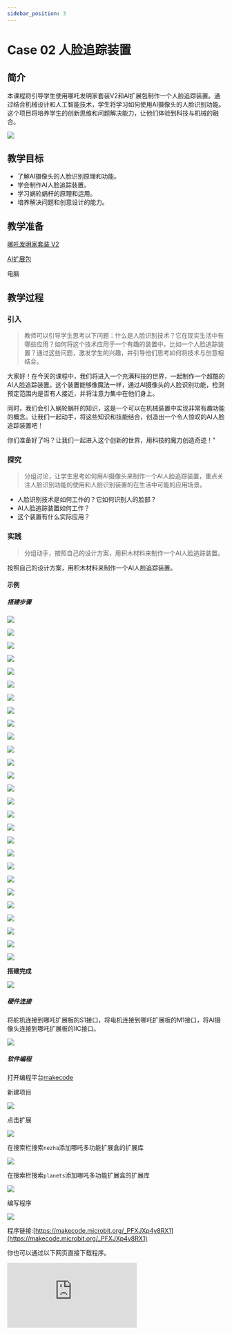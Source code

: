 ```yaml
---
sidebar_position: 3
---
```


# Case 02 人脸追踪装置


## 简介

本课程将引导学生使用哪吒发明家套装V2和AI扩展包制作一个人脸追踪装置。通过结合机械设计和人工智能技术，学生将学习如何使用AI摄像头的人脸识别功能。这个项目将培养学生的创新思维和问题解决能力，让他们体验到科技与机械的融合。

![](./images/ai-accessories-pack-case-02-01.png)

## 教学目标

- 了解AI摄像头的人脸识别原理和功能。
- 学会制作AI人脸追踪装置。
- 学习蜗轮蜗杆的原理和运用。
- 培养解决问题和创意设计的能力。

## 教学准备

[哪吒发明家套装 V2](https://www.elecfreaks.com/nezha-inventor-s-kit-v2-for-micro-bit.html)

[AI扩展包](https://www.elecfreaks.com/nezha-inventor-s-kit-v2-for-micro-bit.html)

电脑

## 教学过程

### 引入

>教师可以引导学生思考以下问题：什么是人脸识别技术？它在现实生活中有哪些应用？如何将这个技术应用于一个有趣的装置中，比如一个人脸追踪装置？通过这些问题，激发学生的兴趣，并引导他们思考如何将技术与创意相结合。

大家好！在今天的课程中，我们将进入一个充满科技的世界，一起制作一个超酷的AI人脸追踪装置。这个装置能够像魔法一样，通过AI摄像头的人脸识别功能，检测预定范围内是否有人接近，并将注意力集中在他们身上。

同时，我们会引入蜗轮蜗杆的知识，这是一个可以在机械装置中实现非常有趣功能的概念。让我们一起动手，将这些知识和技能结合，创造出一个令人惊叹的AI人脸追踪装置吧！

你们准备好了吗？让我们一起进入这个创新的世界，用科技的魔力创造奇迹！"

### 探究

>分组讨论，让学生思考如何用AI摄像头来制作一个AI人脸追踪装置，重点关注人脸识别功能的使用和人脸识别装置的在生活中可能的应用场景。

- 人脸识别技术是如何工作的？它如何识别人的脸部？
- AI人脸追踪装置如何工作？
- 这个装置有什么实际应用？

### 实践

>分组动手，按照自己的设计方案，用积木材料来制作一个AI人脸追踪装置。

按照自己的设计方案，用积木材料来制作一个AI人脸追踪装置。

#### 示例

##### 搭建步骤

![](./images/ai-accessories-pack-step-02-01.png)

![](./images/ai-accessories-pack-step-02-02.png)

![](./images/ai-accessories-pack-step-02-03.png)

![](./images/ai-accessories-pack-step-02-04.png)

![](./images/ai-accessories-pack-step-02-05.png)

![](./images/ai-accessories-pack-step-02-06.png)

![](./images/ai-accessories-pack-step-02-07.png)

![](./images/ai-accessories-pack-step-02-08.png)

![](./images/ai-accessories-pack-step-02-09.png)

![](./images/ai-accessories-pack-step-02-10.png)

![](./images/ai-accessories-pack-step-02-11.png)

![](./images/ai-accessories-pack-step-02-12.png)

![](./images/ai-accessories-pack-step-02-13.png)

![](./images/ai-accessories-pack-step-02-14.png)

![](./images/ai-accessories-pack-step-02-15.png)

![](./images/ai-accessories-pack-step-02-16.png)

![](./images/ai-accessories-pack-step-02-17.png)

![](./images/ai-accessories-pack-step-02-18.png)

![](./images/ai-accessories-pack-step-02-19.png)

![](./images/ai-accessories-pack-step-02-20.png)

![](./images/ai-accessories-pack-step-02-21.png)

![](./images/ai-accessories-pack-step-02-22.png)

![](./images/ai-accessories-pack-step-02-23.png)

![](./images/ai-accessories-pack-step-02-24.png)

![](./images/ai-accessories-pack-step-02-25.png)

![](./images/ai-accessories-pack-step-02-26.png)

![](./images/ai-accessories-pack-step-02-27.png)

**搭建完成**

![](./images/ai-accessories-pack-case-02-01.png)

##### 硬件连接

将舵机连接到哪吒扩展板的S1接口，将电机连接到哪吒扩展板的M1接口，将AI摄像头连接到哪吒扩展板的IIC接口。

 ![](./images/ai-accessories-pack-case-02-02.png)

##### 软件编程

打开编程平台[makecode](https://makecode.microbit.org/#)

新建项目

![](./images/ai-accessories-pack-case-01-03.png)

点击扩展

![](./images/ai-accessories-pack-case-01-04.png)

在搜索栏搜索`nezha`添加哪吒多功能扩展盒的扩展库

![](./images/ai-accessories-pack-case-01-06.png)

在搜索栏搜索`planets`添加哪吒多功能扩展盒的扩展库

![](./images/ai-accessories-pack-case-01-07.png)

编写程序

![](./images/ai-accessories-pack-case-02-08.png)


程序链接:[https://makecode.microbit.org/_PFXJXp4y8RX1](https://makecode.microbit.org/_PFXJXp4y8RX1)

你也可以通过以下网页直接下载程序。

<div
    style={{
        position: 'relative',
        paddingBottom: '60%',
        overflow: 'hidden',
    }}
>
    <iframe
        src="https://makecode.microbit.org/_PFXJXp4y8RX1"
        frameborder="0"
        sandbox="allow-popups allow-forms allow-scripts allow-same-origin"
        style={{
            position: 'absolute',
            width: '100%',
            height: '100%',
        }}
    />
</div>


### 团队合作与展示

学生分成小组，共同完成案例的制作和程序编写。

鼓励学生之间相互合作、交流和分享经验。

每个小组有机会向其他小组展示他们制作的案例。

#### 示例案例效果

人脸识别装置会自动识别范围内的人脸，并根据人脸位置自动调整摄像头的朝向。

![](./images/ai-accessories-pack-case-02.gif)

### 反思

>分组分享，让每组的学生分享自己的制作过程和心得，总结自己遇到的问题和解决办法，评价自己的优点和不足。

### 扩展知识

*** 什么是人脸识别？ ***

人脸识别是一种利用分析比较人脸视觉特征信息进行身份鉴别的计算机技术。它包括广义和狭义两种定义。

广义的人脸识别实际是一种生物特征识别技术，指通过人脸进行身份确认或身份查找的技术或系统。该技术使用摄像机或摄像头采集含有人脸的图像或视频流，并自动在图像中检测和跟踪人脸，进而对检测到的人脸图像进行一系列的相关应用操作。

狭义的人脸识别特指通过人脸进行身份确认或身份查找的技术或系统，它基于光学人脸图像的身份识别与验证。人脸识别技术主要涉及三个步骤：人脸图像采集及检测、人脸图像预处理和人脸图像特征提取。之后，系统将提取出的人脸图像特征与数据库中预先存储的面部特征进行比较，以完成识别过程。

总的来说，人脸识别是一种便捷、安全的生物识别技术，被广泛应用于公共安全、个人身份验证、视频监控、支付验证、门禁管理等多个领域。

*** 蜗轮蜗杆的结构特点？ ***

蜗轮蜗杆机构是一种常用的机械传动机构，它由蜗轮和蜗杆两部分组成。以下是它的主要结构特点：

- 传动效率高：蜗轮蜗杆机构的传动效率可以达到95%以上，这意味着其能量损失较小，机械效率高。

- 传动比大：蜗轮蜗杆机构的传动比通常较大，可以达到100以上，这使得它可以实现较大范围的速比变化。

- 结构紧凑：蜗轮蜗杆机构的结构紧凑，占用空间小，这使得它在一些空间限制较大的场合中具有较好的适应性。

- 自锁性：蜗轮蜗杆机构具有自锁性，即在蜗轮主动时，蜗杆可以自锁，这使得它可以用于提升和起重机械中，实现工作机构的恒速运动。

- 运动方式独特：蜗轮蜗杆机构的运动方式独特，蜗杆旋转时，蜗轮只能沿蜗杆方向做轴向移动，这使得它可以用于一些特殊的机械传动中，如用于调整机构的位置。

- 承载能力大：蜗轮蜗杆机构的承载能力较大，它可以承受较大的轴向和径向载荷，这使得它可以应用于一些重载传动场合。

- 制造和安装精度要求高：由于蜗轮蜗杆机构的传动精度和稳定性要求较高，因此需要较高的制造和安装精度。

总之，蜗轮蜗杆机构具有传动效率高、传动比大、结构紧凑、自锁性、运动方式独特、承载能力大等优点，广泛应用于各种机械传动系统中。
